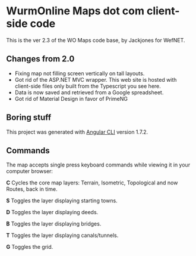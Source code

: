 # WurmOnline Maps dot com client-side code

This is the ver 2.3 of the WO Maps code base, by Jackjones for WefNET.

## Changes from 2.0

- Fixing map not filling screen vertically on tall layouts.
- Got rid of the ASP.NET MVC wrapper. This web site is hosted with client-side files only built from the Typescript you see here.
- Data is now saved and retrieved from a Google spreadsheet.
- Got rid of Material Design in favor of PrimeNG

## Boring stuff

This project was generated with [Angular CLI](https://github.com/angular/angular-cli) version 1.7.2.

## Commands

The map accepts single press keyboard commands while viewing it in your computer browser:

**C** Cycles the core map layers: Terrain, Isometric, Topological and now Routes, back in time.

**S** Toggles the layer displaying starting towns.

**D** Toggles the layer displaying deeds.

**B** Toggles the layer displaying bridges.

**T** Toggles the layer displaying canals/tunnels.

**G** Toggles the grid.

